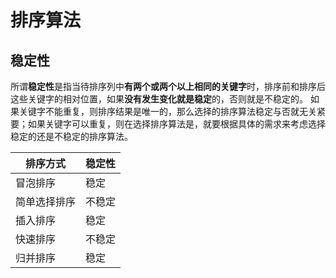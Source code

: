 # 排序算法
## 稳定性
所谓**稳定性**是指当待排序列中**有两个或两个以上相同的关键字**时，排序前和排序后这些关键字的相对位置，如果**没有发生变化就是稳定**的，否则就是不稳定的。 如果关键字不能重复，则排序结果是唯一的，那么选择的排序算法稳定与否就无关紧要；如果关键字可以重复，则在选择排序算法是，就要根据具体的需求来考虑选择稳定的还是不稳定的排序算法。

排序方式 | 稳定性
--- | ---
冒泡排序 | 稳定
简单选择排序	| 不稳定
插入排序 | 稳定
快速排序 | 不稳定
归并排序 | 稳定
